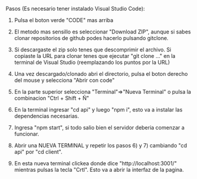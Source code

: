 Pasos (Es necesario tener instalado Visual Studio Code):

1) Pulsa el boton verde "CODE" mas arriba

2) El metodo mas sensillo es seleccionar "Download ZIP", aunque si sabes clonar repositorios de github podes hacerlo pulsando gitclone.

3) Si descargaste el zip solo tenes que descomprimir el archivo. Si copiaste la URL para clonar tenes que ejecutar "git clone ..." en la
terminal de Visual Studio (reemplazando los puntos por la URL)

4) Una vez descargado/clonado abri el directorio, pulsa el boton derecho del mouse y selecciona "Abrir con code"

5) En la parte superior selecciona "Terminal"=>"Nueva Terminal" o pulsa la combinacion "Ctrl + Shift + Ñ"

6) En la terminal ingresar "cd api" y luego "npm i", esto va a instalar las dependencias necesarias.

7) Ingresa "npm start", si todo salio bien el servidor deberia comenzar a funcionar.

8) Abrir una NUEVA TERMINAL y repetir los pasos 6) y 7) cambiando "cd api" por "cd client".

9) En esta nueva terminal clickea donde dice "http://localhost:3001/" mientras pulsas la tecla "Crtl". Esto va a abrir la interfaz de la pagina.
